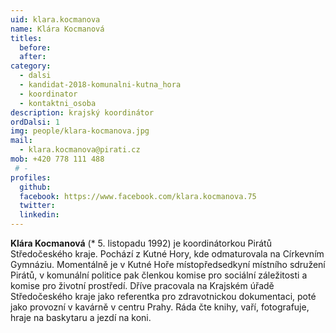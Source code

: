 ```yaml
---
uid: klara.kocmanova
name: Klára Kocmanová
titles: 
  before: 
  after: 
category:
  - dalsi
  - kandidat-2018-komunalni-kutna_hora
  - koordinator
  - kontaktni_osoba
description: krajský koordinátor
ordDalsi: 1
img: people/klara-kocmanova.jpg
mail:
  - klara.kocmanova@pirati.cz
mob: +420 778 111 488
 # -
profiles:
  github:
  facebook: https://www.facebook.com/klara.kocmanova.75
  twitter:
  linkedin:
---
```


**Klára Kocmanová** (* 5. listopadu 1992) je koordinátorkou Pirátů Středočeského kraje. Pochází z Kutné Hory, kde odmaturovala na Církevním Gymnáziu. Momentálně je v Kutné Hoře místopředsedkyní místního sdružení Pirátů, v komunální politice pak členkou komise pro sociální záležitosti a komise pro životní prostředí. Dříve pracovala na Krajském úřadě Středočeského kraje jako referentka pro zdravotnickou dokumentaci, poté jako provozní v kavárně v centru Prahy. Ráda čte knihy, vaří, fotografuje, hraje na baskytaru a jezdí na koni.

